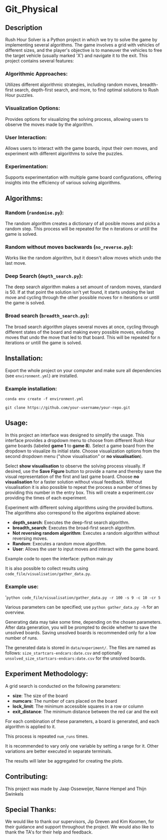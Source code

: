 # Git_Physical

## Description
Rush Hour Solver is a Python project in which we try to solve the game by implementing several algorithms. The game involves a grid with vehicles of different sizes, and the player's objective is to maneuver the vehicles to free the target vehicle (usually marked 'X') and navigate it to the exit. This project contains several features:

### Algorithmic Approaches:
Utilizes different algorithmic strategies, including random moves, breadth-first search, depth-first    search, and more, to find optimal solutions to Rush Hour puzzles.
### Visualization Options:
Provides options for visualizing the solving process, allowing users to observe the moves made by the algorithm.
### User Interaction:
Allows users to interact with the game boards, input their own moves, and experiment with different algorithms to solve the puzzles.
### Experimentation:
Supports experimentation with multiple game board configurations, offering insights into the efficiency of various solving algorithms.

## Algorithms:
### Random (`randomise.py`):
The random algorithm creates a dictionary of all posible moves and picks a random step. This process will be repeated for the n iterations or untill the game is solved.
### Random without moves backwards (`no_reverse.py`):
Works like the random algorithm, but it doesn't allow moves which undo the last move.
### Deep Search (`depth_search.py`):
The deep search algorithm makes a set amount of random moves, standard is 50. If at that point the solution isn't yet found, it starts undoing the last move and cycling through the other possible moves for n iterations or untill the game is solved.
### Broad search (`breadth_search.py`):
The broad search algorithm playes several moves at once, cycling through different states of the board and making every possible moves, exluding moves that undo the move that led to that board. This will be repeated for n iterations or untill the game is solved.

## Installation:
Export the whole project on your computer and make sure all dependencies (see `environment.yml`) are installed.

### Example installation:
`conda env create -f environment.yml`

`git clone https://github.com/your-username/your-repo.git`


## Usage:
In this project an interface was designed to simplify the usage. This interface provides a dropdown menu to choose from different Rush Hour game boards (labeled **game 1** to **game 8**). Select a game board from the dropdown to visualize its initial state. Choose visualization options from the second dropdown menu ("show visualisation" or **no visualisation**). 

Select **show visualisation** to observe the solving process visually. If desired, use the **Save Figure** button to provide a name and thereby save the visual representation of the first and last game board.
Choose **no visualisation** for a faster solution without visual feedback. Without visualisation it is also possible to repeat the process a number of times by providing this number in the entry box. This will create a experiment.csv providing the times of each experiment.

Experiment with different solving algorithms using the provided buttons. The algorithms also correspond to the algoritms explained above:

- **depth_search**:                         Executes the deep-first search algorithm.
- **breadth_search**:                       Executes the broad-first search algorithm.
- **Not reversing random algorithm**:       Executes a random algorithm without reversing moves.
- **Random**:                               Executes a random move algorithm.
- **User**:                                 Allows the user to input moves and interact with the game board.

Example code to open the interface:
python main.py

It is also possible to collect results using `code_file/visualisation/gather_data.py`.

### Example use:
'`python code_file/visualisation/gather_data.py -r 100 -s 9 -c 10 -cr 5`

Various parameters can be specified; use `python gather_data.py -h` for an overview.

Generating data may take some time, depending on the chosen parameters.
After data generation, you will be prompted to decide whether to save the unsolved boards.
Saving unsolved boards is recommended only for a low number of runs.

The generated data is stored in `data/experiment/`. The files are named as follows:
`size_startcars-endcars:date.csv` and optionally `unsolved_size_startcars-endcars:date.csv` for the unsolved boards.

## Experiment Methodology:

A grid search is conducted on the following parameters:

- **size**: The size of the board
- **numcars**: The number of cars placed on the board
- **lock_limit**: The minimum accessible squares in a row or column
- **exit_distance**: The minimum distance between the red car and the exit

For each combination of these parameters, a board is generated, and each algorithm is applied to it.

This process is repeated `num_runs` times.

It is recommended to vary only one variable by setting a range for it.
Other variations are better executed in separate terminals.

The results will later be aggregated for creating the plots.

## Contributing:
This project was made by Jaap Osseweijer, Nanne Hempel and Thijn Swinkels


## Special Thanks:
We would like to thank our supervisors, Jip Greven and Kim Koomen, for their guidance and support throughout the project. We would also like to thank the TA's for their help and feedback.